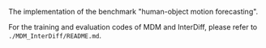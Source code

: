 The implementation of the benchmark "human-object motion forecasting".

For the training and evaluation codes of MDM and InterDiff, please refer to ```./MDM_InterDiff/README.md```.
